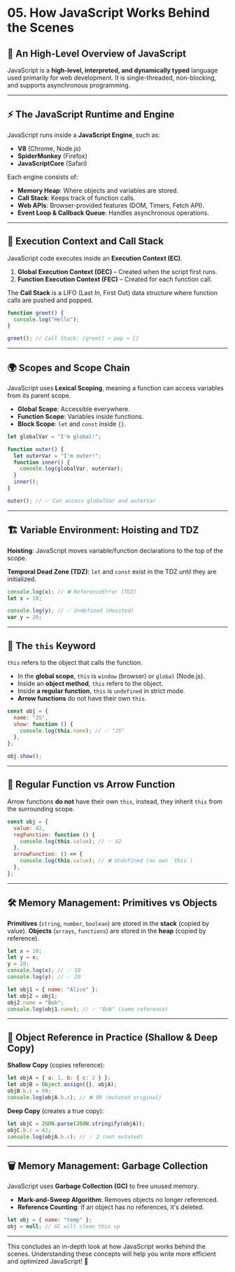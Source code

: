 # 05. How JavaScript Works Behind the Scenes

## 🚀 An High-Level Overview of JavaScript
JavaScript is a **high-level, interpreted, and dynamically typed** language used primarily for web development. It is single-threaded, non-blocking, and supports asynchronous programming.

---

## ⚡ The JavaScript Runtime and Engine
JavaScript runs inside a **JavaScript Engine**, such as:
- **V8** (Chrome, Node.js)
- **SpiderMonkey** (Firefox)
- **JavaScriptCore** (Safari)

Each engine consists of:
- **Memory Heap**: Where objects and variables are stored.
- **Call Stack**: Keeps track of function calls.
- **Web APIs**: Browser-provided features (DOM, Timers, Fetch API).
- **Event Loop & Callback Queue**: Handles asynchronous operations.

---

## 🧠 Execution Context and Call Stack
JavaScript code executes inside an **Execution Context (EC)**.
1. **Global Execution Context (GEC)** – Created when the script first runs.
2. **Function Execution Context (FEC)** – Created for each function call.

The **Call Stack** is a LIFO (Last In, First Out) data structure where function calls are pushed and popped.

```js
function greet() {
  console.log("Hello");
}

greet(); // Call Stack: [greet] → pop → []
```

---

## 🌍 Scopes and Scope Chain
JavaScript uses **Lexical Scoping**, meaning a function can access variables from its parent scope.

- **Global Scope**: Accessible everywhere.
- **Function Scope**: Variables inside functions.
- **Block Scope**: `let` and `const` inside `{}`.

```js
let globalVar = "I'm global!";

function outer() {
  let outerVar = "I'm outer!";
  function inner() {
    console.log(globalVar, outerVar);
  }
  inner();
}

outer(); // ✅ Can access globalVar and outerVar
```

---

## 🏗️ Variable Environment: Hoisting and TDZ
**Hoisting**: JavaScript moves variable/function declarations to the top of the scope.

**Temporal Dead Zone (TDZ)**: `let` and `const` exist in the TDZ until they are initialized.

```js
console.log(x); // ❌ ReferenceError (TDZ)
let x = 10;
```

```js
console.log(y); // ✅ Undefined (Hoisted)
var y = 20;
```

---

## 🔄 The `this` Keyword
`this` refers to the object that calls the function.

- In the **global scope**, `this` is `window` (browser) or `global` (Node.js).
- Inside an **object method**, `this` refers to the object.
- Inside **a regular function**, `this` is `undefined` in strict mode.
- **Arrow functions** do not have their own `this`.

```js
const obj = {
  name: "JS",
  show: function () {
    console.log(this.name); // ✅ "JS"
  },
};

obj.show();
```

---

## 📌 Regular Function vs Arrow Function
Arrow functions **do not** have their own `this`, instead, they inherit `this` from the surrounding scope.

```js
const obj = {
  value: 42,
  regFunction: function () {
    console.log(this.value); // ✅ 42
  },
  arrowFunction: () => {
    console.log(this.value); // ❌ Undefined (no own `this`)
  },
};
```

---

## 🛠️ Memory Management: Primitives vs Objects
**Primitives** (`string`, `number`, `boolean`) are stored in the **stack** (copied by value).
**Objects** (`arrays`, `functions`) are stored in the **heap** (copied by reference).

```js
let x = 10;
let y = x;
y = 20;
console.log(x); // ✅ 10
console.log(y); // ✅ 20
```

```js
let obj1 = { name: "Alice" };
let obj2 = obj1;
obj2.name = "Bob";
console.log(obj1.name); // ✅ "Bob" (same reference)
```

---

## 🔁 Object Reference in Practice (Shallow & Deep Copy)
**Shallow Copy** (copies reference):
```js
let objA = { a: 1, b: { c: 2 } };
let objB = Object.assign({}, objA);
objB.b.c = 99;
console.log(objA.b.c); // ❌ 99 (mutated original)
```

**Deep Copy** (creates a true copy):
```js
let objC = JSON.parse(JSON.stringify(objA));
objC.b.c = 42;
console.log(objA.b.c); // ✅ 2 (not mutated)
```

---

## 🗑️ Memory Management: Garbage Collection
JavaScript uses **Garbage Collection (GC)** to free unused memory. 

- **Mark-and-Sweep Algorithm**: Removes objects no longer referenced.
- **Reference Counting**: If an object has no references, it's deleted.

```js
let obj = { name: "temp" };
obj = null; // GC will clean this up
```

---

This concludes an in-depth look at how JavaScript works behind the scenes. Understanding these concepts will help you write more efficient and optimized JavaScript! 🚀

